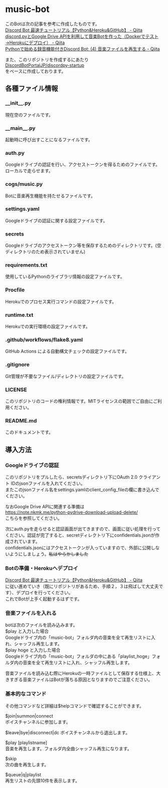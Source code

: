 # music-bot

このBotは次の記事を参考に作成したものです。  
[Discord Bot 最速チュートリアル【Python&Heroku&GitHub】 - Qiita](https://qiita.com/1ntegrale9/items/aa4b373e8895273875a8)  
[discord.pyとGoogle Drive APIを利用して音楽Botを作った（Dockerでテスト→Herokuにデプロイ） - Qiita](https://qiita.com/ysk0832/items/372e5beb80df7f752bb5)  
[Pythonで始める録音機能付きDiscord Bot: (4) 音楽ファイルを再生する - Qiita](https://qiita.com/Shirataki2/items/f4ea533d5baf55c4b1d3)  

また、このリポジトリを作成するにあたり  
[DiscordBotPortalJP/discordpy-startup](https://github.com/w-rhino/discordpy-startup)  
をベースに作成しております。

## 各種ファイル情報

### \_\_init\_\_.py
現在空のファイルです。

### \_\_main\_\_.py
起動時に呼び出すことになるファイルです。

### auth.py
Googleドライブの認証を行い、アクセストークンを得るためのファイルです。ローカルで走らせます。

### cogs/music.py
Botに音楽再生機能を持たせるファイルです。

### settings.yaml
Googleドライブの認証に関する設定ファイルです。

### secrets
Googleドライブのアクセストークン等を保存するためのディレクトリです。(空ディレクトリのため表示されていません)

### requirements.txt
使用しているPythonのライブラリ情報の設定ファイルです。

### Procfile
Herokuでのプロセス実行コマンドの設定ファイルです。

### runtime.txt
Herokuでの実行環境の設定ファイルです。

### .github/workflows/flake8.yaml
GitHub Actions による自動構文チェックの設定ファイルです。

### .gitignore
Git管理が不要なファイル/ディレクトリの設定ファイルです。

### LICENSE
このリポジトリのコードの権利情報です。MITライセンスの範囲でご自由にご利用ください。

### README.md
このドキュメントです。

## 導入方法

### Googleドライブの認証

このリポジトリをプルしたら、secretsディレクトリ下にOAuth 2.0 クライアント IDのjsonファイルを入れてください。  
またこのjsonファイル名をsettings.yamlのclient_config_fileの欄に書き込んでください。  

なおGoogle Drive APIに関連する準備は  
https://note.nkmk.me/python-pydrive-download-upload-delete/  
こちらを参照してください。  
  
次にauth.pyを走らせると認証画面が出てきますので、画面に従い処理を行ってください。認証が完了すると、secretディレクトリ下にconfidentials.jsonが作成されています。  
confidentials.jsonにはアクセストークンが入っていますので、外部に公開しないようにしましょう。~~私はやらかしました~~  

### Botの準備・Herokuへデプロイ

[Discord Bot 最速チュートリアル【Python&Heroku&GitHub】 - Qiita](https://qiita.com/1ntegrale9/items/aa4b373e8895273875a8)  
に従い進めていき（既にリポジトリがあるため、手順２，３は飛ばして大丈夫です）、デプロイを行ってください。  
これでBotが上手く起動するはずです。

### 音楽ファイルを入れる

botは次のファイルを読み込みます。  
$play と入力した場合  
Googleドライブ内の「music-bot」フォルダ内の音楽を全て再生リストに入れ、シャッフル再生します。  
$play hoge と入力した場合  
Googleドライブ内の「music-bot」フォルダの中にある「playlist_hoge」フォルダ内の音楽を全て再生リストに入れ、シャッフル再生します。  
  
音楽ファイルを読み込む際にHerokuの一時ファイルとして保存する仕様上、大きすぎる音楽ファイルはBotが落ちる原因となりますのでご注意ください。

### 基本的なコマンド
その他コマンドなど詳細は$helpコマンドで確認することができます。  
  
$join|summon|connect  
ボイスチャンネルに参加します。  
  
$leave|bye|disconnect|dc
ボイスチャンネルから退出します。  
  
$play \[playlistname\]  
音楽を再生します。フォルダ内全曲シャッフル再生になります。
  
$skip  
次の曲を再生します。  
  
$queue|q|playlist  
再生リストの先頭10件を表示します。
